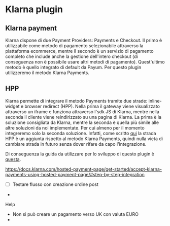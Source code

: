 # Klarna plugin

## Klarna payment

Klarna dispone di due Payment Providers: Payments e Checkout. Il primo è utilizzabile come metodo di pagamento
selezionabile attraverso la piattaforma
ecommerce, mentre il secondo è un servizio di pagamento completo che include anche la gestione dell'intero checkout (di
conseguenza non è possibile usare altri metodi di pagamento).
Quest'ultimo metodo è quello integrato di default da Payum.
Per questo plugin utilizzeremo il metodo Klarna Payments.

## HPP

Klarna permette di integrare il metodo Payments tramite due strade: inline-widget e browser redirect (HPP).
Nella prima il gateway viene visualizzato attraverso un iframe e funziona attraverso l'sdk JS di Klarna, mentre nella
seconda il cliente viene reindirizzato su una pagina di Klarna. La prima è la soluzione consigliata da Klarna, mentre la
seconda è quella più simile alle altre soluzioni da noi implementate. Per cui almeno per il momento integreremo solo la
seconda soluzione.
Infatti, come scritto [qui](https://docs.klarna.com/hosted-payment-page/get-started/) la strada HPP è un aggiunta
rispetto al metodo Klarna Payments, quindi nulla vieta di cambiare strada in futuro senza dover rifare da capo
l'integrazione.

Di conseguenza la guida da utilizzare per lo sviluppo di questo plugin è [questa](https://docs.klarna.com/hosted-payment-page/get-started/accept-klarna-payments-using-hosted-payment-page/).

https://docs.klarna.com/hosted-payment-page/get-started/accept-klarna-payments-using-hosted-payment-page/#step-by-step-integration

- [ ] Testare flusso con creazione ordine post
- 


Help

- Non si può creare un pagamento verso UK con valuta EURO
- 
